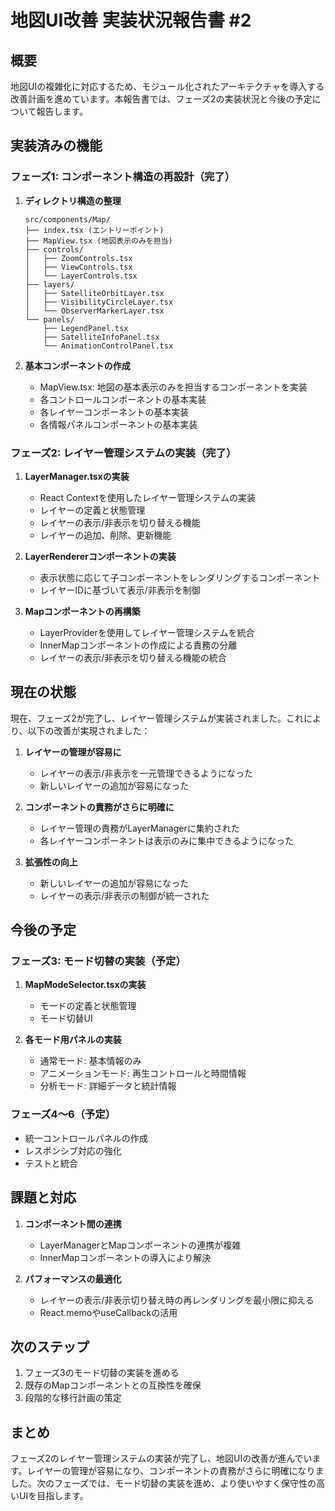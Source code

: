 # 地図UI改善 実装状況報告書 #2

## 概要

地図UIの複雑化に対応するため、モジュール化されたアーキテクチャを導入する改善計画を進めています。本報告書では、フェーズ2の実装状況と今後の予定について報告します。

## 実装済みの機能

### フェーズ1: コンポーネント構造の再設計（完了）

1. **ディレクトリ構造の整理**
   ```
   src/components/Map/
   ├── index.tsx (エントリーポイント)
   ├── MapView.tsx (地図表示のみを担当)
   ├── controls/
   │   ├── ZoomControls.tsx
   │   ├── ViewControls.tsx
   │   └── LayerControls.tsx
   ├── layers/
   │   ├── SatelliteOrbitLayer.tsx
   │   ├── VisibilityCircleLayer.tsx
   │   └── ObserverMarkerLayer.tsx
   └── panels/
       ├── LegendPanel.tsx
       ├── SatelliteInfoPanel.tsx
       └── AnimationControlPanel.tsx
   ```

2. **基本コンポーネントの作成**
   - MapView.tsx: 地図の基本表示のみを担当するコンポーネントを実装
   - 各コントロールコンポーネントの基本実装
   - 各レイヤーコンポーネントの基本実装
   - 各情報パネルコンポーネントの基本実装

### フェーズ2: レイヤー管理システムの実装（完了）

1. **LayerManager.tsxの実装**
   - React Contextを使用したレイヤー管理システムの実装
   - レイヤーの定義と状態管理
   - レイヤーの表示/非表示を切り替える機能
   - レイヤーの追加、削除、更新機能

2. **LayerRendererコンポーネントの実装**
   - 表示状態に応じて子コンポーネントをレンダリングするコンポーネント
   - レイヤーIDに基づいて表示/非表示を制御

3. **Mapコンポーネントの再構築**
   - LayerProviderを使用してレイヤー管理システムを統合
   - InnerMapコンポーネントの作成による責務の分離
   - レイヤーの表示/非表示を切り替える機能の統合

## 現在の状態

現在、フェーズ2が完了し、レイヤー管理システムが実装されました。これにより、以下の改善が実現されました：

1. **レイヤーの管理が容易に**
   - レイヤーの表示/非表示を一元管理できるようになった
   - 新しいレイヤーの追加が容易になった

2. **コンポーネントの責務がさらに明確に**
   - レイヤー管理の責務がLayerManagerに集約された
   - 各レイヤーコンポーネントは表示のみに集中できるようになった

3. **拡張性の向上**
   - 新しいレイヤーの追加が容易になった
   - レイヤーの表示/非表示の制御が統一された

## 今後の予定

### フェーズ3: モード切替の実装（予定）

1. **MapModeSelector.tsxの実装**
   - モードの定義と状態管理
   - モード切替UI

2. **各モード用パネルの実装**
   - 通常モード: 基本情報のみ
   - アニメーションモード: 再生コントロールと時間情報
   - 分析モード: 詳細データと統計情報

### フェーズ4〜6（予定）

- 統一コントロールパネルの作成
- レスポンシブ対応の強化
- テストと統合

## 課題と対応

1. **コンポーネント間の連携**
   - LayerManagerとMapコンポーネントの連携が複雑
   - InnerMapコンポーネントの導入により解決

2. **パフォーマンスの最適化**
   - レイヤーの表示/非表示切り替え時の再レンダリングを最小限に抑える
   - React.memoやuseCallbackの活用

## 次のステップ

1. フェーズ3のモード切替の実装を進める
2. 既存のMapコンポーネントとの互換性を確保
3. 段階的な移行計画の策定

## まとめ

フェーズ2のレイヤー管理システムの実装が完了し、地図UIの改善が進んでいます。レイヤーの管理が容易になり、コンポーネントの責務がさらに明確になりました。次のフェーズでは、モード切替の実装を進め、より使いやすく保守性の高いUIを目指します。
